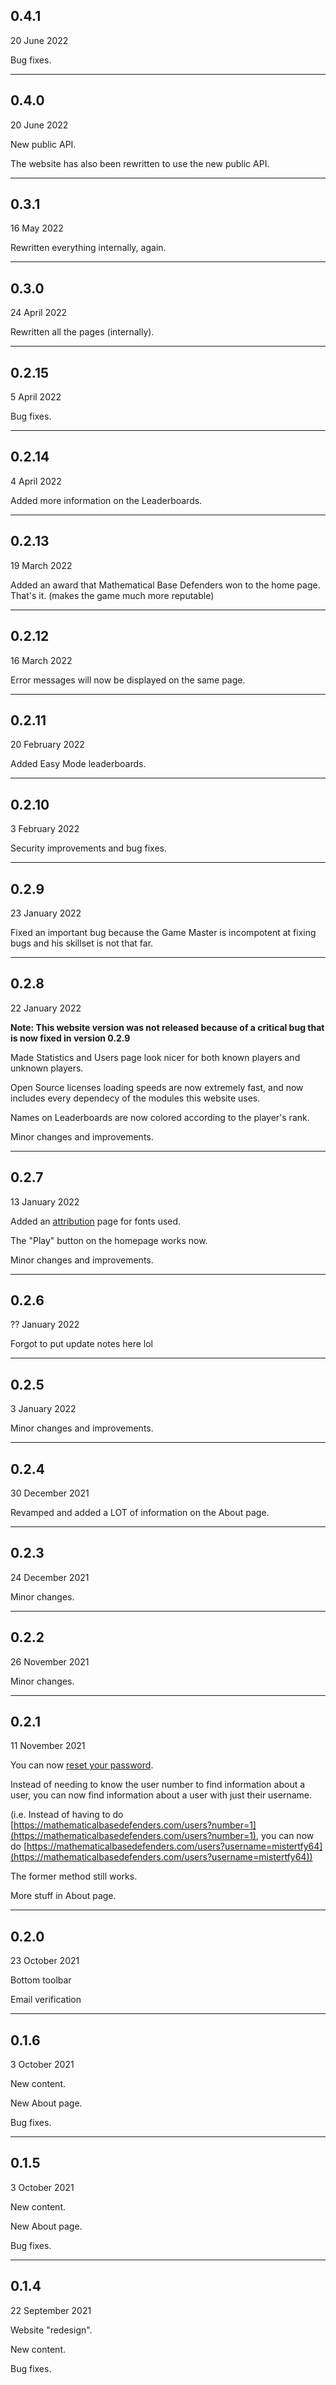 ## 0.4.1
20 June 2022

Bug fixes.

---
## 0.4.0
20 June 2022

New public API.

The website has also been rewritten to use the new public API.

---
## 0.3.1
16 May 2022

Rewritten everything internally, again.

---
## 0.3.0
24 April 2022

Rewritten all the pages (internally).

---
## 0.2.15
5 April 2022

Bug fixes.

---
## 0.2.14
4 April 2022

Added more information on the Leaderboards.

---
## 0.2.13
19 March 2022

Added an award that Mathematical Base Defenders won to the home page. That's it. (makes the game much more reputable)

---
## 0.2.12
16 March 2022

Error messages will now be displayed on the same page.

---
## 0.2.11
20 February 2022

Added Easy Mode leaderboards.

---
## 0.2.10
3 February 2022

Security improvements and bug fixes.

---
## 0.2.9
23 January 2022

Fixed an important bug because the Game Master is incompotent at fixing bugs and his skillset is not that far.

---
## 0.2.8
22 January 2022

<strong>Note: This website version was not released because of a critical bug that is now fixed in version 0.2.9</strong>


Made Statistics and Users page look nicer for both known players and unknown players.

Open Source licenses loading speeds are now extremely fast, and now includes every dependecy of the modules this website uses.

Names on Leaderboards are now colored according to the player's rank.

Minor changes and improvements.

---
## 0.2.7
13 January 2022

Added an [attribution](https://mathematicalbasedefenders.com/attribution) page for fonts used.

The "Play" button on the homepage works now.

Minor changes and improvements.

---
## 0.2.6
?? January 2022

Forgot to put update notes here lol

---
## 0.2.5
3 January 2022

Minor changes and improvements.

---
## 0.2.4
30 December 2021

Revamped and added a LOT of information on the About page.

---
## 0.2.3
24 December 2021

Minor changes.

---
## 0.2.2
26 November 2021

Minor changes.

---
## 0.2.1
11 November 2021

You can now [reset your password](https://mathematicalbasedefenders.com/forgot-password).

Instead of needing to know the user number to find information about a user, you can now find information about a user with just their username.

(i.e. Instead of having to do
[https://mathematicalbasedefenders.com/users?number=1](https://mathematicalbasedefenders.com/users?number=1), you can now do [https://mathematicalbasedefenders.com/users?username=mistertfy64](https://mathematicalbasedefenders.com/users?username=mistertfy64))

The former method still works.

More stuff in About page.

---
## 0.2.0
23 October 2021

Bottom toolbar

Email verification

---
## 0.1.6
3 October 2021

New content.

New About page.

Bug fixes.

---
## 0.1.5
3 October 2021

New content.

New About page.

Bug fixes.

---
## 0.1.4
22 September 2021

Website "redesign".

New content.

Bug fixes.
